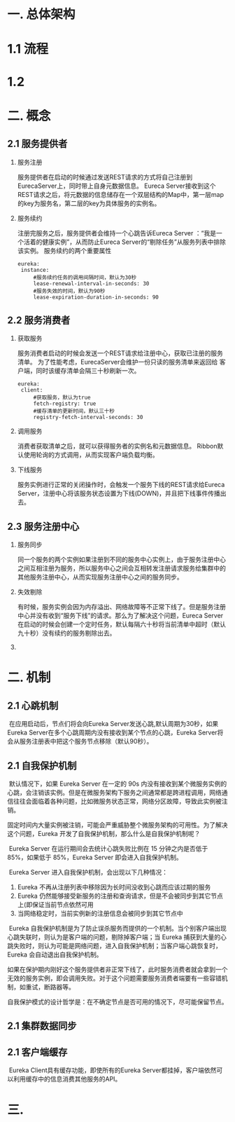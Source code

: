 # 一. 总体架构

# 1.1 流程

# 1.2 

# 二. 概念

## 2.1 服务提供者

1. 服务注册

   服务提供者在启动的时候通过发送REST请求的方式将自己注册到EurecaServer上，同时带上自身元数据信息。 Eureca Server接收到这个REST请求之后，将元数据的信息储存在一个双层结构的Map中，第一层map的key为服务名，第二层的key为具体服务的实例名。

2. 服务续约

   注册完服务之后，服务提供者会维持一个心跳告诉Eureca Server ：“我是一个活着的健康实例”，从而防止Eureca Server的“剔除任务”从服务列表中排除该实例。 服务续约的两个重要属性

   ```properties
   eureka:
   	instance:
   		#服务续约任务的调用间隔时间，默认为30秒
   		lease-renewal-interval-in-seconds: 30
   		#服务失效的时间，默认为90秒
   		lease-expiration-duration-in-seconds: 90
   ```
   
   

## 2.2 服务消费者

1. 获取服务

   服务消费者启动的时候会发送一个REST请求给注册中心，获取已注册的服务清单。 为了性能考虑，EurecaServer会维护一份只读的服务清单来返回给 客户端，同时该缓存清单会隔三十秒刷新一次。 

   ```properties
   eureka:
   	client: 
   		#获取服务，默认为true 
   		fetch-registry: true
   		#缓存清单的更新时间，默认三十秒
   		registry-fetch-interval-seconds: 30
   ```

   

2. 调用服务

   消费者获取清单之后，就可以获得服务者的实例名和元数据信息。 Ribbon默认使用轮询的方式调用，从而实现客户端负载均衡。

3. 下线服务

   服务实例进行正常的关闭操作时，会触发一个服务下线的REST请求给Eureca Server，注册中心将该服务状态设置为下线(DOWN)，并且把下线事件传播出去。

## 2.3 服务注册中心

1. 服务同步

   同一个服务的两个实例如果注册到不同的服务中心实例上，由于服务注册中心之间互相注册为服务，所以服务中心之间会互相转发注册请求服务给集群中的其他服务注册中心，从而实现服务注册中心之间的服务同步。

2. 失效剔除

   有时候，服务实例会因为内存溢出、网络故障等不正常下线了。但是服务注册中心并没有收到“服务下线”的请求。那么为了解决这个问题，Eureca Server 在启动的时候会创建一个定时任务，默认每隔六十秒将当前清单中超时（默认九十秒）没有续约的服务剔除出去。

3. 

# 二. 机制

## 2.1 心跳机制

​		在应用启动后，节点们将会向Eureka Server发送心跳,默认周期为30秒，如果Eureka Server在多个心跳周期内没有接收到某个节点的心跳，Eureka Server将会从服务注册表中把这个服务节点移除（默认90秒）。

## 2.1 自我保护机制

​		默认情况下，如果 Eureka Server 在一定的 90s 内没有接收到某个微服务实例的心跳，会注销该实例。但是在微服务架构下服务之间通常都是跨进程调用，网络通信往往会面临着各种问题，比如微服务状态正常，网络分区故障，导致此实例被注销。

​		固定时间内大量实例被注销，可能会严重威胁整个微服务架构的可用性。为了解决这个问题，Eureka 开发了自我保护机制，那么什么是自我保护机制呢？

​		Eureka Server 在运行期间会去统计心跳失败比例在 15 分钟之内是否低于 85%，如果低于 85%，Eureka Server 即会进入自我保护机制。

​		Eureka Server 进入自我保护机制，会出现以下几种情况：

1. Eureka 不再从注册列表中移除因为长时间没收到心跳而应该过期的服务
2. Eureka 仍然能够接受新服务的注册和查询请求，但是不会被同步到其它节点上(即保证当前节点依然可用
3. 当网络稳定时，当前实例新的注册信息会被同步到其它节点中

​		Eureka 自我保护机制是为了防止误杀服务而提供的一个机制。当个别客户端出现心跳失联时，则认为是客户端的问题，剔除掉客户端；当 Eureka 捕获到大量的心跳失败时，则认为可能是网络问题，进入自我保护机制；当客户端心跳恢复时，Eureka 会自动退出自我保护机制。

​		如果在保护期内刚好这个服务提供者非正常下线了，此时服务消费者就会拿到一个无效的服务实例，即会调用失败。对于这个问题需要服务消费者端要有一些容错机制，如重试，断路器等。

​		自我保护模式的设计哲学是：在不确定节点是否可用的情况下，尽可能保留节点。





## 2.1 集群数据同步

## 2.1 客户端缓存

​		Eureka Client具有缓存功能，即使所有的Eureka Server都挂掉，客户端依然可以利用缓存中的信息消费其他服务的API。

# 三. 
